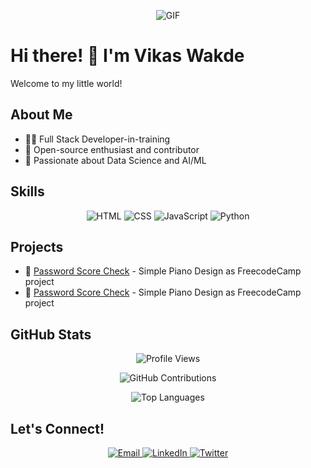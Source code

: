 <!-- Add a cool banner or header image -->
<p align="center">
  <img src="https://github.com/vikaswakde/FreeCodeCamp-Practice-Projects/assets/110342308/7003806a-69f3-4512-b1ca-502a29f3785a" alt="GIF">
</p>

# Hi there! 👋 I'm Vikas Wakde

Welcome to my little world! 

## About Me

- 👨‍💻 Full Stack Developer-in-training
- 🌟 Open-source enthusiast and contributor
- 🚀 Passionate about Data Science and AI/ML

## Skills

<p align="center">
  <img src="https://img.shields.io/badge/HTML-Expert-orange?style=flat-square&logo=html5" alt="HTML">
  <img src="https://img.shields.io/badge/CSS-Expert-blue?style=flat-square&logo=css3" alt="CSS">
  <img src="https://img.shields.io/badge/JavaScript-Intermediate-yellow?style=flat-square&logo=javascript" alt="JavaScript">
  <img src="https://img.shields.io/badge/Python-Learning-brightgreen?style=flat-square&logo=python" alt="Python">
</p>

## Projects

- 🎹  [Password Score Check](https://github.com/vikaswakde/Piano-FCC) - Simple Piano Design as FreecodeCamp project
- 🎹  [Password Score Check](https://github.com/vikaswakde/password-score-check) - Simple Piano Design as FreecodeCamp project

## GitHub Stats

<p align="center">
  <img src="https://komarev.com/ghpvc/?username=vikaswakde" alt="Profile Views">
</p>

<p align="center">
  <img src="https://github-readme-stats.vercel.app/api?username=vikaswakde&show_icons=true&count_private=true&hide=stars&theme=dark" alt="GitHub Contributions">
</p>

<p align="center">
  <img src="https://github-readme-stats.vercel.app/api/top-langs/?username=vikaswakde&layout=compact&theme=dark" alt="Top Languages">
</p>

## Let's Connect!

<p align="center">
  <a href="mailto:vikaswakdepc@gmail.com">
    <img src="https://img.shields.io/badge/Email-vikaswakdepc%40gmail.com-red?style=flat-square&logo=gmail" alt="Email">
  </a>
  <a href="https://www.linkedin.com/in/vikas-wakde-a7b1b6227/">
    <img src="https://img.shields.io/badge/LinkedIn-Vikas%20Wakde-blue?style=flat-square&logo=linkedin" alt="LinkedIn">
  </a>
  <a href="https://twitter.com/vikaswakdeos">
    <img src="https://img.shields.io/badge/Twitter-vikaswakdeos-blue?style=flat-square&logo=twitter" alt="Twitter">
  </a>
</p>
